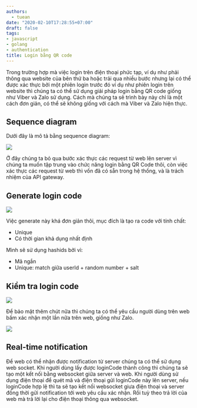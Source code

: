 ```yaml
---
authors:
  - tuean
date: "2020-02-10T17:28:55+07:00"
draft: false
tags:
- javascript
- golang
- authentication
title: Login bằng QR code
---
```


Trong trường hợp mà việc login trên điện thoại phức tạp, ví dụ như phải thông qua website của bên thứ ba hoặc trải qua nhiều bước nhưng lại có thể được xác thực bởi một phiên login trước đó ví dụ như phiên login trên website thì chúng ta có thể sử dụng giải pháp login bằng QR code giống như Viber và Zalo sử dụng. Cách mà chúng ta sẽ trình bày này chỉ là một cách đơn giản, có thể sẽ không giống với cách mà Viber và Zalo hiện thực.

## Sequence diagram

Dưới đây là mô tả bằng sequence diagram:

![](/articles/login-bang-qr-code/assets/sequence.webp)

Ở đây chúng ta bỏ qua bước xác thực các request từ web lên server vì chúng ta muốn tập trung vào chức năng login bằng QR Code thôi, còn việc xác thực các request từ web thì vốn đã có sẵn trong hệ thống, và là trách nhiệm của API gateway.

## Generate login code

![](/articles/login-bang-qr-code/assets/generateLoginCode.webp)

Việc generate này khá đơn giản thôi, mục đích là tạo ra code với tính chất:

* Unique
* Có thời gian khả dụng nhất định

Mình sẽ sử dụng hashids bởi vì:

* Mã ngắn
* Unique: match giữa userId + random number + salt

## Kiểm tra login code

![](/articles/login-bang-qr-code/assets/exchangeLoginCode.webp)

Để bảo mật thêm chút nữa thì chúng ta có thể yêu cầu người dùng trên web bấm xác nhận một lần nữa trên web, giống như Zalo.

![](/articles/login-bang-qr-code/assets/exchangeLoginCodeWithConfirmation.webp)

## Real-time notification

Để web có thể nhận được notification từ server chúng ta có thể sử dụng web socket. Khi người dùng lấy được loginCode thành công thì chúng ta sẽ tạo một kết nối bằng websocket giữa server và web. Khi người dùng sử dụng điện thoại để quét mã và điện thoại gửi loginCode này lên server, nếu loginCode hợp lệ thì ta sẽ tạo kết nối websocket giưa điện thoại và server đồng thời gửi notification tới web yêu cầu xác nhận. Rồi tuỳ theo trả lời của web mà trả lời lại cho điện thoại thông qua websocket.
